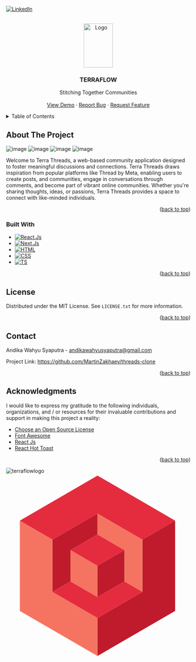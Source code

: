 <a name="readme-top"></a>



<!-- PROJECT SHIELDS -->
<!--
*** I'm using markdown "reference style" links for readability.
*** Reference links are enclosed in brackets [ ] instead of parentheses ( ).
*** See the bottom of this document for the declaration of the reference variables
*** for contributors-url, forks-url, etc. This is an optional, concise syntax you may use.
*** https://www.markdownguide.org/basic-syntax/#reference-style-links
-->
[![LinkedIn][linkedin-shield]][linkedin-url]

<!-- PROJECT LOGO -->
<br />
<div align="center">
  <a href="https://github.com/othneildrew/Best-README-Template">
    <img src="https://github.com/MartinZakhaev/terra-overflow/assets/78039794/002845d4-58ee-45fe-8697-18cc35da7eab" alt="Logo" width="80" height="120">
  </a>

  <h3 align="center">TERRAFLOW</h3>

  <p align="center">
    Stitching Together Communities
    <br />
    <br />
    <a href="https://threads-clone-kappa.vercel.app/sign-in">View Demo</a>
    ·
    <a href="https://github.com/MartinZakhaev/threads-clone/issues">Report Bug</a>
    ·
    <a href="https://github.com/MartinZakhaev/threads-clone/issues">Request Feature</a>
  </p>
</div>



<!-- TABLE OF CONTENTS -->
<details>
  <summary>Table of Contents</summary>
  <ol>
    <li>
      <a href="#about-the-project">About The Project</a>
      <ul>
        <li><a href="#built-with">Built With</a></li>
      </ul>
    </li>
    <li><a href="#license">License</a></li>
    <li><a href="#contact">Contact</a></li>
    <li><a href="#acknowledgments">Acknowledgments</a></li>
  </ol>
</details>



<!-- ABOUT THE PROJECT -->
## About The Project

![image](https://github.com/MartinZakhaev/threads-clone/assets/78039794/56dc4379-0e94-4a60-9b7b-8d0cc5d833e0)
![image](https://github.com/MartinZakhaev/threads-clone/assets/78039794/79f4431a-d3db-4c1d-a512-337ee4e39421)
![image](https://github.com/MartinZakhaev/threads-clone/assets/78039794/8378268d-3e88-4374-bb66-9814c52cbf0f)
![image](https://github.com/MartinZakhaev/threads-clone/assets/78039794/b46ddee6-1a68-4d66-9d6b-d3f3338eeb9e)

Welcome to Terra Threads, a web-based community application designed to foster meaningful discussions and connections. Terra Threads draws inspiration from popular platforms like Thread by Meta, enabling users to create posts, and communities, engage in conversations through comments, and become part of vibrant online communities. Whether you're sharing thoughts, ideas, or passions, Terra Threads provides a space to connect with like-minded individuals.

<p align="right">(<a href="#readme-top">back to top</a>)</p>

### Built With

* [![React.Js][React.Js]][React-url]
* [![Next.Js][Next.Js]][Next-url]
* [![HTML][HTML5]][HTML-url]
* [![CSS][CSS3]][CSS-url]
* [![TS][TypeScript]][TS-url]

<p align="right">(<a href="#readme-top">back to top</a>)</p>



<!-- LICENSE -->
## License

Distributed under the MIT License. See `LICENSE.txt` for more information.

<p align="right">(<a href="#readme-top">back to top</a>)</p>



<!-- CONTACT -->
## Contact

Andika Wahyu Syaputra - andikawahyusyaputra@gmail.com

Project Link: https://github.com/MartinZakhaev/threads-clone

<p align="right">(<a href="#readme-top">back to top</a>)</p>



<!-- ACKNOWLEDGMENTS -->
## Acknowledgments

I would like to express my gratitude to the following individuals, organizations, and / or resources for their invaluable contributions and support in making this project a reality:

* [Choose an Open Source License](https://choosealicense.com)
* [Font Awesome](https://fontawesome.com)
* [React Js](https://react.dev/)
* [React Hot Toast](https://react-hot-toast.com/)

<p align="right">(<a href="#readme-top">back to top</a>)</p>



<!-- MARKDOWN LINKS & IMAGES -->
<!-- https://www.markdownguide.org/basic-syntax/#reference-style-links -->
[license-shield]: https://img.shields.io/github/license/othneildrew/Best-README-Template.svg?style=for-the-badge
[license-url]: https://github.com/othneildrew/Best-README-Template/blob/master/LICENSE.txt
[linkedin-shield]: https://img.shields.io/badge/-LinkedIn-black.svg?style=for-the-badge&logo=linkedin&colorB=555
[linkedin-url]: https://www.linkedin.com/in/andika-wahyu-syaputra/
[React.Js]: https://img.shields.io/badge/React-20232A?style=for-the-badge&logo=react&logoColor=61DAFB
[React-url]: https://reactjs.org/
[Node.Js]: https://img.shields.io/badge/NodeJs-20232A?style=for-the-badge&logo=nodedotjs
[Node-url]: https://nodejs.org/en
[Express.Js]: https://img.shields.io/badge/Express-20232A?style=for-the-badge&logo=express
[Express-url]: https://expressjs.com/
[HTML5]: https://img.shields.io/badge/HTML-20232A?style=for-the-badge&logo=HTML5
[HTML-url]: https://developer.mozilla.org/en-US/docs/Web/HTML
[CSS3]: https://img.shields.io/badge/CSS-20232A?style=for-the-badge&logo=css3
[CSS-url]: https://developer.mozilla.org/en-US/docs/Web/CSS
[JavaScript]: https://img.shields.io/badge/JavaScript-20232A?style=for-the-badge&logo=javascript
[JS-url]: https://developer.mozilla.org/en-US/docs/Web/JavaScript
[Next.Js]: https://img.shields.io/badge/Next%20Js-20232A?style=for-the-badge&logo=next.js
[Next-url]: https://nextjs.org/
[TypeScript]: https://img.shields.io/badge/TypeScript-20232A?style=for-the-badge&logo=typescript
[TS-url]: https://www.typescriptlang.org/
![terraflowlogo](https://github.com/MartinZakhaev/terra-overflow/assets/78039794/002845d4-58ee-45fe-8697-18cc35da7eab)<svg xmlns="http://www.w3.org/2000/svg" xmlns:xlink="http://www.w3.org/1999/xlink" width="500" zoomAndPan="magnify" viewBox="0 0 375 374.999991" height="500" preserveAspectRatio="xMidYMid meet" version="1.0"><defs><clipPath id="812e892ac1"><path d="M 27.976562 3.078125 L 346.726562 3.078125 L 346.726562 135 L 27.976562 135 Z M 27.976562 3.078125 " clip-rule="nonzero"/></clipPath><clipPath id="492c9264bf"><path d="M 187 95 L 346.726562 95 L 346.726562 372 L 187 372 Z M 187 95 " clip-rule="nonzero"/></clipPath><clipPath id="9bc0ffd311"><path d="M 27.976562 95 L 188 95 L 188 372 L 27.976562 372 Z M 27.976562 95 " clip-rule="nonzero"/></clipPath></defs><g clip-path="url(#812e892ac1)"><path fill="#e52c3f" d="M 27.960938 95.425781 L 95.128906 134.257812 L 187.335938 80.953125 L 279.550781 134.257812 L 279.550781 134.261719 L 346.722656 95.425781 L 187.339844 3.285156 L 27.960938 95.425781 " fill-opacity="1" fill-rule="nonzero"/></g><g clip-path="url(#492c9264bf)"><path fill="#bf1b2c" d="M 279.550781 240.878906 L 187.339844 294.195312 L 187.339844 371.859375 L 346.722656 279.71875 L 346.722656 95.425781 L 279.550781 134.261719 L 279.550781 240.878906 " fill-opacity="1" fill-rule="nonzero"/></g><g clip-path="url(#9bc0ffd311)"><path fill="#f57461" d="M 187.335938 294.195312 L 95.128906 240.878906 L 95.128906 134.257812 L 27.960938 95.425781 L 27.960938 279.71875 L 187.339844 371.859375 L 187.335938 294.195312 " fill-opacity="1" fill-rule="nonzero"/></g><path fill="#bf1b2c" d="M 132.085938 219.511719 L 132.085938 155.628906 L 187.335938 123.683594 L 187.335938 80.953125 L 95.128906 134.257812 L 95.128906 240.878906 L 132.085938 219.511719 " fill-opacity="1" fill-rule="nonzero"/><path fill="#f57461" d="M 187.335938 123.683594 L 242.59375 155.628906 L 242.59375 219.511719 L 279.550781 240.878906 L 279.550781 134.257812 L 187.335938 80.953125 L 187.335938 123.683594 " fill-opacity="1" fill-rule="nonzero"/><path fill="#e52c3f" d="M 279.550781 240.878906 L 242.59375 219.511719 L 187.335938 251.460938 L 132.085938 219.511719 L 95.128906 240.878906 L 187.335938 294.195312 L 187.339844 371.859375 L 187.339844 294.195312 L 279.550781 240.878906 " fill-opacity="1" fill-rule="nonzero"/><path fill="#f57461" d="M 187.335938 187.578125 L 132.085938 155.628906 L 132.085938 219.511719 L 187.335938 251.460938 L 187.335938 187.578125 " fill-opacity="1" fill-rule="nonzero"/><path fill="#e52c3f" d="M 187.335938 187.578125 L 242.59375 155.628906 L 187.335938 123.683594 L 132.085938 155.628906 L 187.335938 187.578125 " fill-opacity="1" fill-rule="nonzero"/><path fill="#bf1b2c" d="M 242.59375 155.628906 L 187.335938 187.578125 L 187.335938 251.460938 L 242.59375 219.511719 L 242.59375 155.628906 " fill-opacity="1" fill-rule="nonzero"/></svg>
